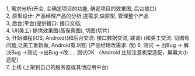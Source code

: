 1,  需求分析(开会, 会确定项目的功能, 确定项目的效果图, 后台接口)  
2, 原型设计: 产品经理产品的分析,提需求,做原型, 管理整个产品   
3,  后台(平台)提供接口: 接口文档;   
4,  UI(美工) 提供效果图(高保真图), 切图(切片)   
5,  开始编程(iOS, Android)(和后台交流: 接口数据交流, 联调)
(和美工交流: 切图有问题,让美工重新做,  Android有.9图)  (产品经理改需求: 改)
6,  测试 -> 出Bug -> 解决Bug ->测试 ->出Bug->改.....   测试OK （Android 比较注意机型适配，屏幕大小适配）  
7,  上线 (上架到自己的服务器或其他应用平台)   
